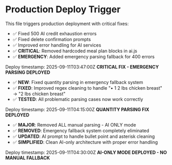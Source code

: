 # Production Deploy Trigger

This file triggers production deployment with critical fixes:

- ✅ Fixed 500 AI credit exhaustion errors  
- ✅ Fixed delete confirmation prompts
- ✅ Improved error handling for AI services
- ✅ **CRITICAL**: Removed hardcoded meal plan blocks in ai.js
- ✅ **EMERGENCY**: Added emergency parsing fallback for 400 errors

Deploy timestamp: 2025-09-11T03:47:00Z
**CRITICAL FIX - EMERGENCY PARSING DEPLOYED**

- ✅ **NEW**: Fixed quantity parsing in emergency fallback system
- ✅ **FIXED**: Improved regex cleaning to handle "• 1 2 lbs chicken breast" → "2 lbs chicken breast"
- ✅ **TESTED**: All problematic parsing cases now work correctly

Deploy timestamp: 2025-09-11T04:15:00Z
**QUANTITY PARSING FIX DEPLOYED**

- ✅ **MAJOR**: Removed ALL manual parsing - AI ONLY mode
- ✅ **REMOVED**: Emergency fallback system completely eliminated  
- ✅ **UPDATED**: AI prompt to handle bullet point and asterisk cleaning
- ✅ **SIMPLIFIED**: Clean AI-only architecture with proper error handling

Deploy timestamp: 2025-09-11T04:30:00Z
**AI-ONLY MODE DEPLOYED - NO MANUAL FALLBACK**